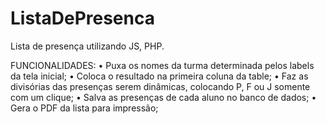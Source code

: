 # ListaDePresenca
Lista de presença utilizando JS, PHP.

FUNCIONALIDADES:
    • Puxa os nomes da turma determinada pelos labels da tela inicial;
    • Coloca o resultado na primeira coluna da table;
    • Faz as divisórias das presenças serem dinâmicas, colocando P, F ou J somente com um clique;
    • Salva as presenças de cada aluno no banco de dados;
    • Gera o PDF da lista para impressão;
